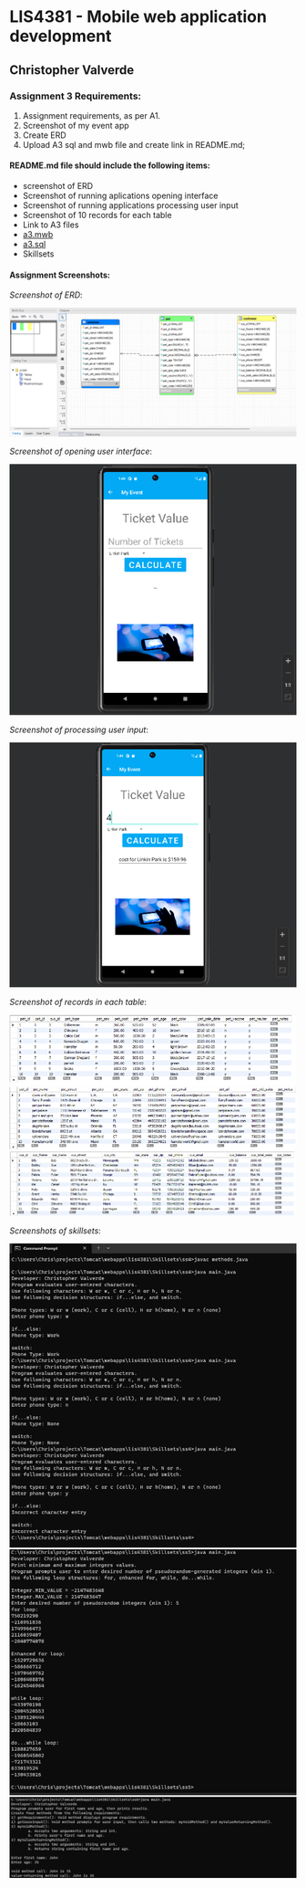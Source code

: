 # LIS4381 - Mobile web application development

## Christopher Valverde

### Assignment 3 Requirements:
1. Assignment requirements, as per A1. 
2. Screenshot of my event app
3. Create ERD 
4. Upload A3 sql and mwb file and create link in README.md; 

#### README.md file should include the following items:

* screenshot of ERD
* Screenshot of running aplications opening interface
* Screenshot of running applications processing user input
* Screenshot of 10 records for each table
* Link to A3 files 
* [a3.mwb](img/a3.mwb "a3 mwb file")
* [a3.sql](img/a3.sql "a3 sql file")
* Skillsets



#### Assignment Screenshots:

*Screenshot of ERD*:

![a3 ERD](img/erd.png)


*Screenshot of opening user interface*:

![user interface](img/phone1.png)

*Screenshot of processing user input*:

![processing user input](img/phone2.png)

*Screenshot of records in each table*:

![pet table](img/pet.png)
![petstore](img/petstore.png)
![customer](img/customer.png)


*Screenshots of skillsets*:

![Skillset 4](img/ss4.png)
![Skillset 5](img/ss5.png)
![Skillset 6](img/ss6.png)


